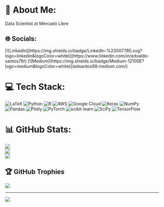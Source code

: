 # 💫 About Me:
Data Scientist at Mercado Libre


## 🌐 Socials:
<!-- [![Professional Site](https://img.shields.io/badge/Instagram-%23E4405F.svg?logo=Instagram&logoColor=white)]([https://instagram.com/realedsantuz](https://edvaldo-p-santos.github.io/about-me-my-skills.html/)) --> [![LinkedIn](https://img.shields.io/badge/LinkedIn-%230077B5.svg?logo=linkedin&logoColor=white)](https://www.linkedin.com/in/edvaldo-santos79/) [![Medium](https://img.shields.io/badge/Medium-12100E?logo=medium&logoColor=white)](edsantos99.medium.com/) 

# 💻 Tech Stack:
![LaTeX](https://img.shields.io/badge/latex-%23008080.svg?style=for-the-badge&logo=latex&logoColor=white) ![Python](https://img.shields.io/badge/python-3670A0?style=for-the-badge&logo=python&logoColor=ffdd54) ![R](https://img.shields.io/badge/r-%23276DC3.svg?style=for-the-badge&logo=r&logoColor=white) ![AWS](https://img.shields.io/badge/AWS-%23FF9900.svg?style=for-the-badge&logo=amazon-aws&logoColor=white) ![Google Cloud](https://img.shields.io/badge/Google%20Cloud-%234285F4.svg?style=for-the-badge&logo=google-cloud&logoColor=white) ![Keras](https://img.shields.io/badge/Keras-%23D00000.svg?style=for-the-badge&logo=Keras&logoColor=white) ![NumPy](https://img.shields.io/badge/numpy-%23013243.svg?style=for-the-badge&logo=numpy&logoColor=white) ![Pandas](https://img.shields.io/badge/pandas-%23150458.svg?style=for-the-badge&logo=pandas&logoColor=white) ![Plotly](https://img.shields.io/badge/Plotly-%233F4F75.svg?style=for-the-badge&logo=plotly&logoColor=white) ![PyTorch](https://img.shields.io/badge/PyTorch-%23EE4C2C.svg?style=for-the-badge&logo=PyTorch&logoColor=white) ![scikit-learn](https://img.shields.io/badge/scikit--learn-%23F7931E.svg?style=for-the-badge&logo=scikit-learn&logoColor=white) ![SciPy](https://img.shields.io/badge/SciPy-%230C55A5.svg?style=for-the-badge&logo=scipy&logoColor=%white) ![TensorFlow](https://img.shields.io/badge/TensorFlow-%23FF6F00.svg?style=for-the-badge&logo=TensorFlow&logoColor=white)
# 📊 GitHub Stats:
![](https://github-readme-stats.vercel.app/api?username=edvaldo-p-santos&theme=blueberry&hide_border=false&include_all_commits=false&count_private=false)<br/>
![](https://github-readme-streak-stats.herokuapp.com/?user=edvaldo-p-santos&theme=blueberry&hide_border=false)<br/>
![](https://github-readme-stats.vercel.app/api/top-langs/?username=edvaldo-p-santos&theme=blueberry&hide_border=false&include_all_commits=false&count_private=false&layout=compact)

## 🏆 GitHub Trophies
![](https://github-profile-trophy.vercel.app/?username=edvaldo-p-santos&theme=radical&no-frame=false&no-bg=true&margin-w=4)

---
[![](https://visitcount.itsvg.in/api?id=edvaldo-p-santos&icon=0&color=0)](https://visitcount.itsvg.in)

<!-- Proudly created with GPRM ( https://gprm.itsvg.in ) -->
